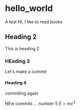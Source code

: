 # hello_world
A test 
HI, I like to read books

## Heading 2 
This is heading 2 


### HEading 3 
Let's make a commit 


#### Heading 4
commiting again


NEw commits .. .number 5 
$E = m c^2$
